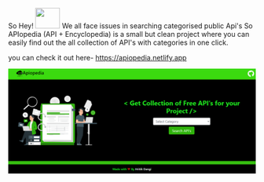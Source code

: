 So Hey! <img src="https://c.tenor.com/SNL9_xhZl9oAAAAC/waving-hand-joypixels.gif" width="50" height="42">
We all face issues in searching categorised public Api's
So APIopedia (API + Encyclopedia) is a small but clean project where you can easily find out the all collection of API's with categories in one click.

you can check it out here- https://apiopedia.netlify.app

<img src="images/projectSS.png">
